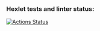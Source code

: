 ### Hexlet tests and linter status:
[![Actions Status](https://github.com/kostin-an/python-project-lvl1/workflows/hexlet-check/badge.svg)](https://github.com/kostin-an/python-project-lvl1/actions)